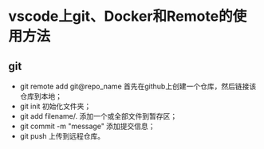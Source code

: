 # vscode上git、Docker和Remote的使用方法

## git

- git remote add git@repo_name 首先在github上创建一个仓库，然后链接该仓库到本地；
- git init 初始化文件夹；
- git add filename/.  添加一个或全部文件到暂存区；
- git commit -m "message"  添加提交信息；
- git push  上传到远程仓库。